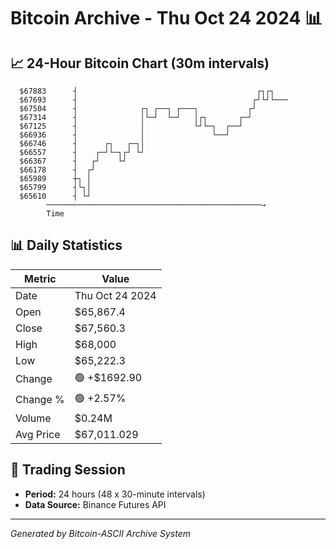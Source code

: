 # Bitcoin Archive - Thu Oct 24 2024 📊

## 📈 24-Hour Bitcoin Chart (30m intervals)

```
  $67883      ┤                                        ┌┐┌┐    
  $67693      ┤                                       ┌┘└┘└─── 
  $67504      ┤              ┌┐ ┌──┐ ┌───┐           ┌┘        
  $67314      ┤              │└─┘  └─┘   │┌┐       ┌─┘         
  $67125      ┤              │           └┘└─┐  ┌──┘           
  $66936      ┤              │               └──┘              
  $66746      ┤      ┌┐   ┌─┐│                                 
  $66557      ┤    ┌─┘└─┐┌┘ └┘                                 
  $66367      ┤   ┌┘    └┘                                     
  $66178      ┤  ┌┘                                            
  $65989      ┼┐ │                                             
  $65799      ┤└┐│                                             
  $65610      ┤ └┘                                             
        ────────────────────────────────────────────────→
        Time
```

## 📊 Daily Statistics

| Metric | Value |
|--------|-------|
| Date | Thu Oct 24 2024 |
| Open | $65,867.4 |
| Close | $67,560.3 |
| High | $68,000 |
| Low | $65,222.3 |
| Change | 🟢 +$1692.90 |
| Change % | 🟢 +2.57% |
| Volume | $0.24M |
| Avg Price | $67,011.029 |

## 📅 Trading Session

- **Period:** 24 hours (48 x 30-minute intervals)
- **Data Source:** Binance Futures API

---
*Generated by Bitcoin-ASCII Archive System*
